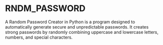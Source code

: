 # RNDM_PASSWORD
A Random Password Creator in Python is a program designed to automatically generate secure and unpredictable passwords. It creates strong passwords by randomly combining uppercase and lowercase letters, numbers, and special characters.
